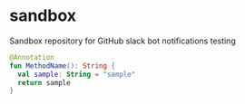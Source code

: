 # sandbox
Sandbox repository for GitHub slack bot notifications testing

```kotlin
@Annotation
fun MethodName(): String {
  val sample: String = "sample"
  return sample
}
```

